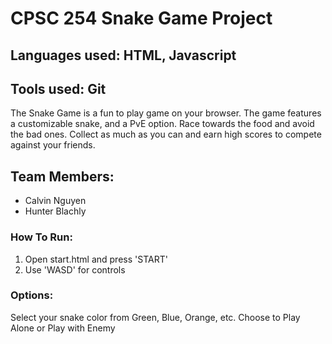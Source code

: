# CPSC 254 Snake Game Project
## Languages used: HTML, Javascript
## Tools used: Git

The Snake Game is a fun to play game on your browser. The game features a customizable snake, and a PvE option.
Race towards the food and avoid the bad ones. Collect as much as you can and earn high scores to compete against your friends.

## Team Members:
* Calvin Nguyen
* Hunter Blachly

### How To Run:
1) Open start.html and press 'START'
2) Use 'WASD' for controls

### Options:
Select your snake color from Green, Blue, Orange, etc.
Choose to Play Alone or Play with Enemy
